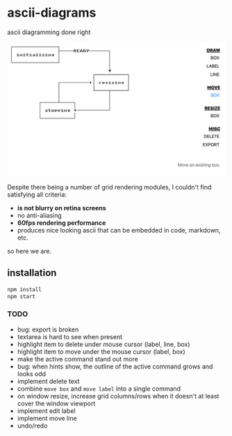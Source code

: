 # ascii-diagrams

ascii diagramming done right

![alt text](fig3.png "screenshot")


Despite there being a number of grid rendering modules, I couldn't find satisfying all criteria:

* **is not blurry on retina screens**
* no anti-aliasing
* **60fps rendering performance**
* produces nice looking ascii that can be embedded in code, markdown, etc.


so here we are.


## installation

```
npm install
npm start
```


### TODO
* bug: export is broken
* textarea is hard to see when present
* highlight item to delete under mouse cursor (label, line, box)
* highlight item to move under the mouse cursor (label, box)
* make the active command stand out more
* bug: when hints show, the outline of the active command grows and looks odd
* implement delete text
* combine `move box` and `move label` into a single command
* on window resize, increase grid columns/rows when it doesn't at least cover the window viewport
* implement edit label
* implement move line
* undo/redo
